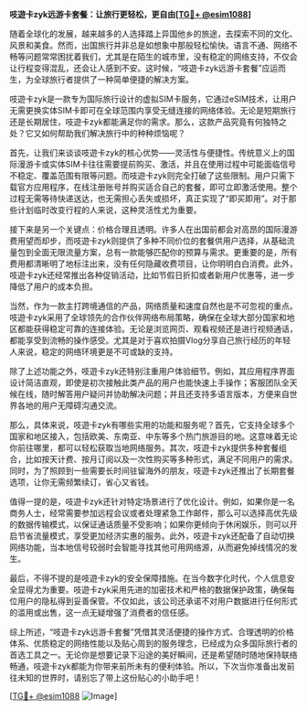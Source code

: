 **吱遊卡zyk远游卡套餐：让旅行更轻松，更自由[[TG💪+ @esim1088](https://t.me/s/esim1088)]**

随着全球化的发展，越来越多的人选择踏上异国他乡的旅途，去探索不同的文化、风景和美食。然而，出国旅行并非总是如想象中那般轻松愉快。语言不通、网络不畅等问题常常困扰着我们，尤其是在陌生的城市里，没有稳定的网络支持，不仅会让行程变得混乱，还会让人感到不安。这时候，“吱遊卡zyk远游卡套餐”应运而生，为全球旅行者提供了一种简单便捷的解决方案。

吱遊卡zyk是一款专为国际旅行设计的虚拟SIM卡服务，它通过eSIM技术，让用户无需更换实体SIM卡即可在全球范围内享受无缝连接的网络体验。无论是短期旅行还是长期居住，吱遊卡zyk都能满足你的需求。那么，这款产品究竟有何独特之处？它又如何帮助我们解决旅行中的种种烦恼呢？

首先，让我们来谈谈吱遊卡zyk的核心优势——灵活性与便捷性。传统意义上的国际漫游卡或实体SIM卡往往需要提前购买、激活，并且在使用过程中可能面临信号不稳定、覆盖范围有限等问题。而吱遊卡zyk则完全打破了这些限制。用户只需下载官方应用程序，在线注册账号并购买适合自己的套餐，即可立即激活使用。整个过程无需等待快递送达，也无需担心丢失或损坏，真正实现了“即买即用”。对于那些计划临时改变行程的人来说，这种灵活性尤为重要。

接下来是另一个关键点：价格合理且透明。许多人在出国前都会对高昂的国际漫游费用望而却步，而吱遊卡zyk则提供了多种不同价位的套餐供用户选择，从基础流量包到全面无限流量方案，总有一款能够匹配你的预算与需求。更重要的是，所有费用都清晰明了地标注出来，没有任何隐藏收费项目，让你明明白白消费。此外，吱遊卡zyk还经常推出各种促销活动，比如节假日折扣或者新用户优惠等，进一步降低了用户的成本负担。

当然，作为一款主打跨境通信的产品，网络质量和速度自然也是不可忽视的重点。吱遊卡zyk采用了全球领先的合作伙伴网络布局策略，确保在全球大部分国家和地区都能获得稳定可靠的连接体验。无论是浏览网页、观看视频还是进行视频通话，都能享受到流畅的操作感受。尤其是对于喜欢拍摄Vlog分享自己旅行经历的年轻人来说，稳定的网络环境更是不可或缺的支持。

除了上述功能之外，吱遊卡zyk还特别注重用户体验细节。例如，其应用程序界面设计简洁直观，即使是初次接触此类产品的用户也能快速上手操作；客服团队全天候在线，随时解答用户疑问并协助解决问题；并且还支持多语言版本，方便来自世界各地的用户无障碍沟通交流。

那么，具体来说，吱遊卡zyk有哪些实用的功能和服务呢？首先，它支持全球多个国家和地区接入，包括欧美、东南亚、中东等多个热门旅游目的地。这意味着无论你前往哪里，都可以轻松获取当地网络服务。其次，吱遊卡zyk提供多种套餐组合，比如按天计费、按月订阅以及一次性购买等多种形式，满足不同用户的需求。同时，为了照顾到一些需要长时间驻留海外的朋友，吱遊卡zyk还推出了长期套餐选项，让你无需频繁续订，省心又省钱。

值得一提的是，吱遊卡zyk还针对特定场景进行了优化设计。例如，如果你是一名商务人士，经常需要参加远程会议或者处理紧急工作邮件，那么可以选择高优先级的数据传输模式，以保证通话质量不受影响；如果你更倾向于休闲娱乐，则可以开启节省流量模式，享受更加经济实惠的服务。此外，吱遊卡zyk还配备了自动切换网络功能，当本地信号较弱时会智能寻找其他可用网络源，从而避免掉线情况的发生。

最后，不得不提的是吱遊卡zyk的安全保障措施。在当今数字化时代，个人信息安全显得尤为重要。吱遊卡zyk采用先进的加密技术和严格的数据保护政策，确保每位用户的隐私得到妥善保管。不仅如此，该公司还承诺不对用户数据进行任何形式的滥用或出售，这一点无疑增强了消费者的信任感。

综上所述，“吱遊卡zyk远游卡套餐”凭借其灵活便捷的操作方式、合理透明的价格体系、优质稳定的网络性能以及贴心周到的服务理念，已经成为众多国际旅行者的首选工具之一。无论你是想要记录下沿途的美好瞬间，还是希望随时随地保持联络畅通，吱遊卡zyk都能为你带来前所未有的便利体验。所以，下次当你准备出发前往未知的世界时，请别忘了带上这份贴心的小助手吧！

[[TG💪+ @esim1088](https://t.me/s/esim1088) ![Image](https://i.postimg.cc/4NQfJmqS/Snipaste-2025-05-13-00-14-12.png)]